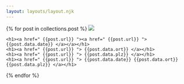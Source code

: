 ```yaml
---
layout: layouts/layout.njk
---
```




{% for post in collections.post %}
<img src="{{ post.data.img }}">



	<h1><a href=" {{post.url}} "><a href=" {{post.url}} "> {{post.data.date}} </a></a></h1>
	<h1><a href=" {{post.url}} "> {{post.data.ort}} </a></h1>
	<h1><a href=" {{post.url}} "> {{post.data.plz}} </a></h1>
	<h1><a href=" {{post.url}} "> {{post.data.date}} {{post.data.ort}} {{post.data.plz}} </a></h1>


{% endfor %}




